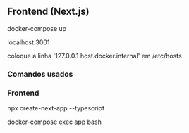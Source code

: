 ## Frontend (Next.js)

docker-compose up

localhost:3001

coloque a linha '127.0.0.1 host.docker.internal' em /etc/hosts

### Comandos usados

### Frontend

npx create-next-app --typescript

docker-compose exec app bash